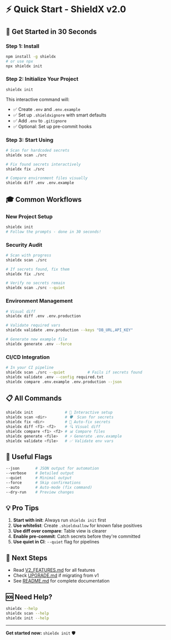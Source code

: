 # ⚡ Quick Start - ShieldX v2.0

## 🎯 Get Started in 30 Seconds

### Step 1: Install
```bash
npm install -g shieldx
# or use npx
npx shieldx init
```

### Step 2: Initialize Your Project
```bash
shieldx init
```

This interactive command will:
- ✅ Create `.env` and `.env.example`
- ✅ Set up `.shieldxignore` with smart defaults
- ✅ Add `.env` to `.gitignore`
- ✅ Optional: Set up pre-commit hooks

### Step 3: Start Using
```bash
# Scan for hardcoded secrets
shieldx scan ./src

# Fix found secrets interactively
shieldx fix ./src

# Compare environment files visually
shieldx diff .env .env.example
```

## 🎓 Common Workflows

### New Project Setup
```bash
shieldx init
# Follow the prompts - done in 30 seconds!
```

### Security Audit
```bash
# Scan with progress
shieldx scan ./src

# If secrets found, fix them
shieldx fix ./src

# Verify no secrets remain
shieldx scan ./src --quiet
```

### Environment Management
```bash
# Visual diff
shieldx diff .env .env.production

# Validate required vars
shieldx validate .env.production --keys "DB_URL,API_KEY"

# Generate new example file
shieldx generate .env --force
```

### CI/CD Integration
```bash
# In your CI pipeline
shieldx scan ./src --quiet          # Fails if secrets found
shieldx validate .env --config required.txt
shieldx compare .env.example .env.production --json
```

## 📋 All Commands

```bash
shieldx init              # 🚀 Interactive setup
shieldx scan <dir>        # 🛡️  Scan for secrets
shieldx fix <dir>         # 🔧 Auto-fix secrets
shieldx diff <f1> <f2>    # 🔍 Visual diff
shieldx compare <f1> <f2> # 📊 Compare files
shieldx generate <file>   # ⚡ Generate .env.example
shieldx validate <file>   # ✅ Validate env vars
```

## 🎨 Useful Flags

```bash
--json       # JSON output for automation
--verbose    # Detailed output
--quiet      # Minimal output
--force      # Skip confirmations
--auto       # Auto-mode (fix command)
--dry-run    # Preview changes
```

## 💡 Pro Tips

1. **Start with init**: Always run `shieldx init` first
2. **Use whitelist**: Create `.shieldxallow` for known false positives
3. **Use diff over compare**: Table view is clearer
4. **Enable pre-commit**: Catch secrets before they're committed
5. **Use quiet in CI**: `--quiet` flag for pipelines

## 🚀 Next Steps

- Read [V2_FEATURES.md](./V2_FEATURES.md) for all features
- Check [UPGRADE.md](./UPGRADE.md) if migrating from v1
- See [README.md](./README.md) for complete documentation

## 🆘 Need Help?

```bash
shieldx --help
shieldx scan --help
shieldx init --help
```

---

**Get started now:** `shieldx init` 🛡️
